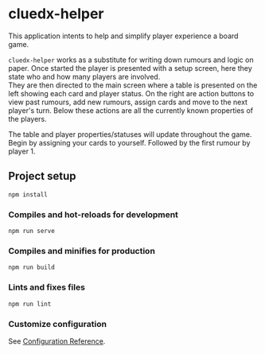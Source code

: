 # cluedx-helper
This application intents to help and simplify player experience a board game.  

`cluedx-helper` works as a substitute for writing down rumours and logic on paper. Once started the player is presented with a setup screen, here they state who and how many players are involved.  
They are then directed to the main screen where a table is presented on the left showing each card and player status. On the right are action buttons to view past rumours, add new rumours, assign cards and move to the next player's turn. Below these actions are all the currently known properties of the players.  

The table and player properties/statuses will update throughout the game. Begin by assigning your cards to yourself. Followed by the first rumour by player 1. 

## Project setup
```
npm install
```

### Compiles and hot-reloads for development
```
npm run serve
```

### Compiles and minifies for production
```
npm run build
```

### Lints and fixes files
```
npm run lint
```

### Customize configuration
See [Configuration Reference](https://cli.vuejs.org/config/).
